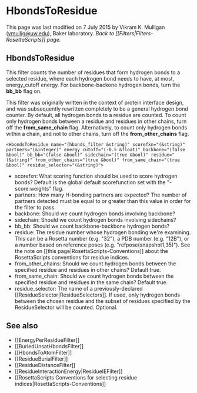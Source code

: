 # HbondsToResidue
This page was last modified on 7 July 2015 by Vikram K. Mulligan (vmullig@uw.edu), Baker laboratory.
*Back to [[Filters|Filters-RosettaScripts]] page.*
## HbondsToResidue

This filter counts the number of residues that form hydrogen bonds to a selected residue, where each hydrogen bond needs to have, at most, energy\_cutoff energy. For backbone-backone hydrogen bonds, turn the <b>bb_bb</b> flag on.

This filter was originally written in the context of protein interface design, and was subsequently rewritten completely to be a general hydrogen bond counter.  By default, all hydrogen bonds to a residue are counted.  To count only hydrogen bonds between a residue and residues in other chains, turn off the <b>from_same_chain</b> flag.  Alternatively, to count only hydrogen bonds within a chain, and not to other chains, turn off the <b>from_other_chains</b> flag.

```
<HbondsToResidue name="(hbonds_filter &string)" scorefxn="(&string)" partners="(&integer)" energy_cutoff="(-0.5 &float)" backbone="(false &bool)" bb_bb="(false &bool)" sidechain="(true &bool)" residue="(&string)" from_other_chains="(true &bool)" from_same_chain="(true &bool)" residue_selector="(&string)">
```
-   scorefxn: What scoring function should be used to score hydrogen bonds?  Default is the global default scorefunction set with the "-score:weights" flag.
-   partners: How many H-bonding partners are expected?  The number of partners detected must be equal to or greater than this value in order for the filter to pass. 
-   backbone: Should we count hydrogen bonds involving backbone?
-   sidechain: Should we count hydrogen bonds involving sidechains?
-   bb_bb: Should we count backbone-backbone hydrogen bonds?
-   residue: The residue number whose hydrogen bonding we're examining.  This can be a Rosetta number (e.g. "32"), a PDB number (e.g. "12B"), or a number based on reference poses (e.g. "refpose(snapshot1,35)").  See the note on [[this page|RosettaScripts-Conventions]] about the RosettaScripts conventions for residue indices.
-   from_other_chains: Should we count hydrogen bonds between the specified residue and residues in other chains?  Default true.
-   from_same_chain: Should we count hydrogen bonds between the specified residue and residues in the same chain?  Default true.
-   residue_selector: The name of a previously-declared [[ResidueSelector|ResidueSelectors]].  If used, only hydrogen bonds between the chosen residue and the subset of residues specified by the ResidueSelector will be counted.  Optional.

## See also

* [[EnergyPerResidueFilter]]
* [[BuriedUnsatHbondsFilter]]
* [[HbondsToAtomFilter]]
* [[ResidueBurialFilter]]
* [[ResidueDistanceFilter]]
* [[ResidueInteractionEnergy|ResidueIEFilter]]
* [[RosettaScripts Conventions for selecting residue indices|RosettaScripts-Conventions]]
